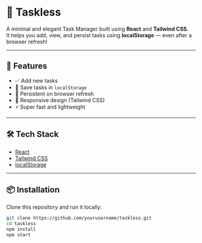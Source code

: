 # 📝 Taskless

A minimal and elegant Task Manager built using **React** and **Tailwind CSS**.  
It helps you add, view, and persist tasks using **localStorage** — even after a browser refresh!

---

## 🚀 Features

- ✅ Add new tasks
- 💾 Save tasks in `localStorage`
- 🔁 Persistent on browser refresh
- 📱 Responsive design (Tailwind CSS)
- ⚡ Super fast and lightweight

---

## 🛠️ Tech Stack

- [React](https://reactjs.org/)
- [Tailwind CSS](https://tailwindcss.com/)
- [localStorage](https://developer.mozilla.org/en-US/docs/Web/API/Window/localStorage)

---

## 📦 Installation

Clone this repository and run it locally:

```bash
git clone https://github.com/yourusername/taskless.git
cd taskless
npm install
npm start
```
